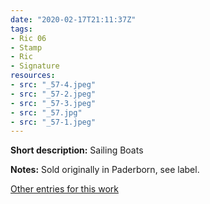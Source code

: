 ```yaml
---
date: "2020-02-17T21:11:37Z"
tags:
- Ric 06
- Stamp
- Ric
- Signature
resources:
- src: "_57-4.jpeg"
- src: "_57-2.jpeg"
- src: "_57-3.jpeg"
- src: "_57.jpg"
- src: "_57-1.jpeg"
---
```


**Short description:** Sailing Boats

**Notes:** Sold originally in Paderborn, see label.

[Other entries for this work](/tags/Ric-06)
